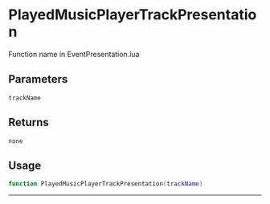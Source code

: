 # PlayedMusicPlayerTrackPresentation
Function name in EventPresentation.lua
## Parameters
`trackName`
## Returns
`none`
## Usage
```lua
function PlayedMusicPlayerTrackPresentation(trackName)
```
---
